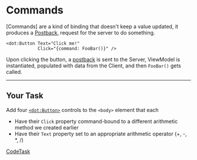# Commands

[Commands] are a kind of binding that doesn't keep a value updated, it produces a [Postback],
request for the server to do something.

```dothtml
<dot:Button Text="Click me!"
            Click="{command: FooBar()}" />
```

Upon clicking the button, a [postback] is sent to the Server, ViewModel is instantiated, populated with data from the Client, and then `FooBar()` gets called.

---

## Your Task

Add four [`<dot:Button>`][button] controls to the `<body>` element that each

- Have their `Click` property command-bound to a different arithmetic method we created earlier
- Have their `Text` property set to an appropriate arithmetic operator (+, -, *, /)

[command]: https://www.dotvvm.com/docs/tutorials/basics-command-binding
[button]: https://www.dotvvm.com/docs/controls/businesspack/Button
[postback]: https://stackoverflow.com/questions/183254/what-is-a-postback

[CodeTask](/resources/principles/view_commands.dothtml.csx)